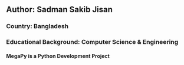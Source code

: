 <h2>Author: Sadman Sakib Jisan</h2>
<h3>Country: Bangladesh</h3>
<h3>Educational Background: Computer Science & Engineering</h3>

<h4>MegaPy is a Python Development Project</h4>

